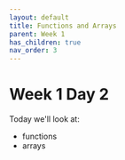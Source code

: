 ```yaml
---
layout: default
title: Functions and Arrays
parent: Week 1
has_children: true
nav_order: 3
---
```


# Week 1 Day 2

Today we'll look at:

- functions
- arrays

